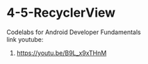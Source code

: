 # 4-5-RecyclerView
Codelabs for Android Developer Fundamentals <br>
link youtube:
1. https://youtu.be/B9L_x9xTHnM
